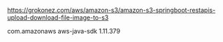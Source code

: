 https://grokonez.com/aws/amazon-s3/amazon-s3-springboot-restapis-upload-download-file-image-to-s3

<dependency>
    <groupId>com.amazonaws</groupId>
    <artifactId>aws-java-sdk</artifactId>
    <version>1.11.379</version>
</dependency>

